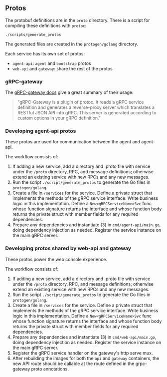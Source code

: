 ## Protos

The protobuf definitions are in the `proto` directory. There is a script for compiling these definitions with `protoc`:

```
./scripts/generate_protos
```

The generated files are created in the `protogen/golang` directory.

Each service has its own set of protos:

- `agent-api`: `agent` and `bootstrap` protos
- `web-api` and `gateway`: share the rest of the protos

### gRPC-gateway

The [gRPC-gateway docs](https://grpc-ecosystem.github.io/grpc-gateway/) give a great summary of their usage:
> "gRPC-Gateway is a plugin of protoc. It reads a gRPC service definition and generates a reverse-proxy server which translates a RESTful JSON API into gRPC. This server is generated according to custom options in your gRPC definition."

### Developing agent-api protos

These protos are used for communication between the agent and agent-api.

The workflow consists of:

1. If adding a new service, add a directory and .proto file with service under the `/proto` directory, RPC, and message definitions; otherwise extend an existing service with new RPCs and any new messages.
2. Run the script `./script/generate_protos` to generate the Go files in `protogen/golang`.
3. Create a file in `/services` for the service. Define a private struct that implements the methods of the gRPC service interface. Write business logic in this implementation. Define a `New<gRPCServiceName>Svc` func whose function signature returns the interface and whose function body returns the private struct with member fields for any required dependencies.
4. Prepare any dependencies and instantiate (3) in `cmd/agent-api/main.go`, doing dependency injection as needed. Register the service instance on the main gRPC server.

### Developing protos shared by web-api and gateway

These protos power the web console experience.

The workflow consists of:

1. If adding a new service, add a directory and .proto file with service under the `/proto` directory, RPC, and message definitions; otherwise extend an existing service with new RPCs and any new messages.
2. Run the script `./script/generate_protos` to generate the Go files in `protogen/golang`.
3. Create a file in `/services` for the service. Define a private struct that implements the methods of the gRPC service interface. Write business logic in this implementation. Define a `New<gRPCServiceName>Svc` func whose function signature returns the interface and whose function body returns the private struct with member fields for any required dependencies.
4. Prepare any dependencies and instantiate (3) in `cmd/web-api/main.go`, doing dependency injection as needed. Register the service instance on the main gRPC server.
5. Register the gRPC service handler on the gateway's http serve mux.
6. After rebuilding the images for both the `api` and `gateway` containers, the new API route should be callable at the route defined in the grpc-gateway proto annotations.
